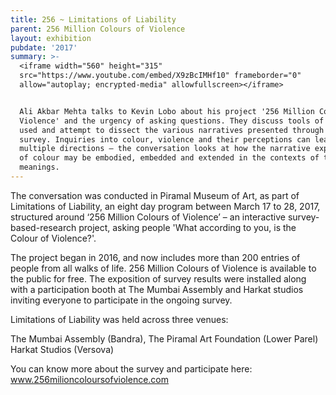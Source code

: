 ```yaml
---
title: 256 ~ Limitations of Liability
parent: 256 Million Colours of Violence
layout: exhibition
pubdate: '2017'
summary: >-
  <iframe width="560" height="315"
  src="https://www.youtube.com/embed/X9zBcIMHf10" frameborder="0"
  allow="autoplay; encrypted-media" allowfullscreen></iframe>


  Ali Akbar Mehta talks to Kevin Lobo about his project '256 Million Colours of
  Violence' and the urgency of asking questions. They discuss tools of inquiry
  used and attempt to dissect the various narratives presented through the
  survey. Inquiries into colour, violence and their perceptions can lead to
  multiple directions – the conversation looks at how the narrative experience
  of colour may be embodied, embedded and extended in the contexts of these
  meanings.
---
```

The conversation was conducted in Piramal Museum of Art, as part of Limitations of Liability, an eight day program between March 17 to 28, 2017, structured around ‘256 Million Colours of Violence’ – an interactive survey-based-research project, asking people 'What according to you, is the Colour of Violence?'. 

The project began in 2016, and now includes more than 200 entries of people from all walks of life. 256 Million Colours of Violence is available to the public for free. The exposition of survey results were installed along with a participation booth at The Mumbai Assembly and Harkat studios inviting everyone to participate in the ongoing survey. 

Limitations of Liability was held across three venues: 

The Mumbai Assembly (Bandra), The Piramal Art Foundation (Lower Parel) Harkat Studios (Versova) 

You can know more about the survey and participate here: www.256milioncoloursofviolence.com
